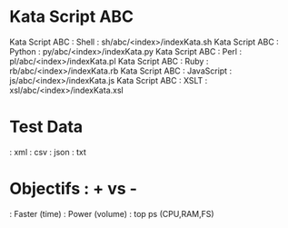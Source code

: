Kata Script ABC
===============

Kata Script ABC : Shell         : sh/abc/\<index\>/indexKata.sh
Kata Script ABC : Python        : py/abc/\<index\>/indexKata.py
Kata Script ABC : Perl          : pl/abc/\<index\>/indexKata.pl
Kata Script ABC : Ruby          : rb/abc/\<index\>/indexKata.rb
Kata Script ABC : JavaScript    : js/abc/\<index\>/indexKata.js
Kata Script ABC : XSLT          : xsl/abc/\<index\>/indexKata.xsl

Test Data
=========
: xml
: csv
: json
: txt

Objectifs : + vs - 
==================
: Faster      (time)
: Power       (volume)
: top ps      (CPU,RAM,FS)